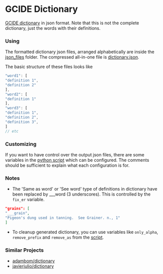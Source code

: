 # GCIDE Dictionary

[GCIDE dictionary](https://www.ibiblio.org/webster/) in json format. Note that this is not the complete dictionary, just the words with their definitions.


### Using

The formatted dictionary json files, arranged alphabetically are inside the [json_files](json_files/) folder. The compressed all-in-one file is [dictionary.json](dictionary.json).

The basic structure of these files looks like

```javascript
"word1": [
"definition 1",
"definition 2"
],
"word2": [
"definition 1"
],
"word3": [
"definition 1",
"definition 2",
"definition 3",
]
// etc
```

### Customizing

If you want to have control over the output json files, there are some variables in the [python script](gcide_parser.py) which can be configured. The comments should be sufficient to explain what each configuration is for.


### Notes

* The 'Same as word' or 'See word' type of definitions in dictionary have been replaced by ___word (3 underscores). This is controlled by the `fix_er` variable.
```json
"grains": [
"___grain",
"Pigeon's dung used in tanning.  See Grainer. n., 1"
]
```

* To cleanup generated dictionary, you can use variables like `only_alpha`, `remove_prefix` and `remove_as` from the [script](gcide_parser.py).


### Similar Projects

* [adambom/dictionary](https://github.com/adambom/dictionary)
* [javierjulio/dictionary](https://github.com/javierjulio/dictionary)